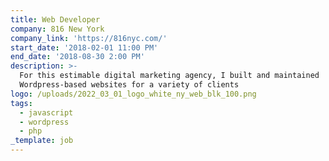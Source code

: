 ```yaml
---
title: Web Developer
company: 816 New York
company_link: 'https://816nyc.com/'
start_date: '2018-02-01 11:00 PM'
end_date: '2018-08-30 2:00 PM'
description: >-
  For this estimable digital marketing agency, I built and maintained
  Wordpress-based websites for a variety of clients
logo: /uploads/2022_03_01_logo_white_ny_web_blk_100.png
tags:
  - javascript
  - wordpress
  - php
_template: job
---
```


